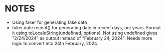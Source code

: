 # NOTES

- Using faker for generating fake data 
- faker.date.recent() for generating date in recent days, not years. Format it using toLocaleString(undefined, options). Not using undefined gives "2/24/2024" as output instead of "February 24, 2024". Needs more logic to convert into 24th February, 2024. 
